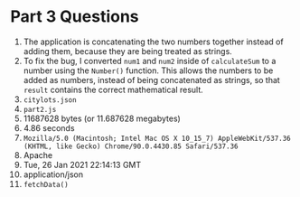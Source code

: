 # Part 3 Questions

1. The application is concatenating the two numbers together instead of adding them, because they are being treated as strings.
2. To fix the bug, I converted `num1` and `num2` inside of `calculateSum` to a number using the `Number()` function. This allows the numbers to be added as numbers, instead of being concatenated as strings, so that `result` contains the correct mathematical result.
3. `citylots.json`
4. `part2.js`
5. 11687628 bytes (or 11.687628 megabytes)
6. 4.86 seconds
7. `Mozilla/5.0 (Macintosh; Intel Mac OS X 10_15_7) AppleWebKit/537.36 (KHTML, like Gecko) Chrome/90.0.4430.85 Safari/537.36`
8. Apache
9. Tue, 26 Jan 2021 22:14:13 GMT
10. application/json
11. `fetchData()`
